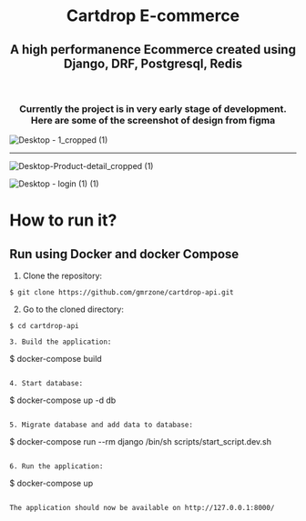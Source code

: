 <div align="center">
  <h1>Cartdrop E-commerce</h1>
</div>

<div align="center">
  <h2>A high performanence Ecommerce created using Django, DRF, Postgresql, Redis</h2>
</div>
<br/>

<div align="center">
  <h3>Currently the project is in very early stage of development. Here are some of the screenshot of design from figma</h3>
</div>

![Desktop - 1_cropped (1)](https://user-images.githubusercontent.com/65633542/127782631-6cb4f93f-146e-416f-866d-3f08f1aa0076.png)

<hr>

![Desktop-Product-detail_cropped (1)](https://user-images.githubusercontent.com/65633542/127782666-58b5db34-9621-409c-8c67-0c9c7cd692b2.png)

![Desktop - login (1) (1)](https://user-images.githubusercontent.com/65633542/127782646-d38a2e0b-1e70-4848-a83f-4a3658f4e19e.png)

# How to run it?

## Run using Docker and docker Compose

1. Clone the repository:
```
$ git clone https://github.com/gmrzone/cartdrop-api.git
```

2. Go to the cloned directory:
```
$ cd cartdrop-api

3. Build the application:
```
$ docker-compose build
```

4. Start database:
```
$ docker-compose up -d db
```

5. Migrate database and add data to database:
```
$ docker-compose run --rm django /bin/sh scripts/start_script.dev.sh
```

6. Run the application:
```
$ docker-compose up
```

The application should now be available on http://127.0.0.1:8000/




